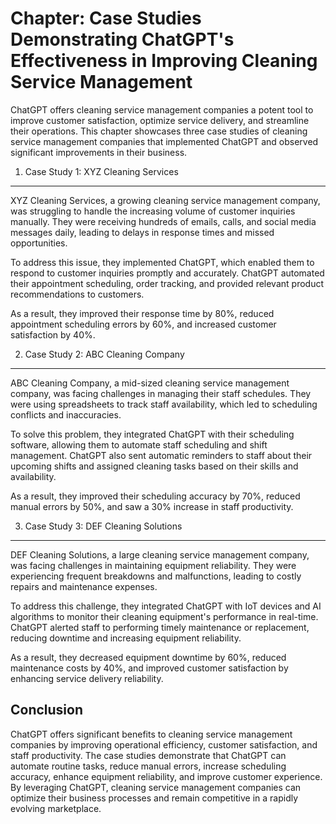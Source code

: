 Chapter: Case Studies Demonstrating ChatGPT's Effectiveness in Improving Cleaning Service Management
====================================================================================================

ChatGPT offers cleaning service management companies a potent tool to improve customer satisfaction, optimize service delivery, and streamline their operations. This chapter showcases three case studies of cleaning service management companies that implemented ChatGPT and observed significant improvements in their business.

1. Case Study 1: XYZ Cleaning Services
--------------------------------------

XYZ Cleaning Services, a growing cleaning service management company, was struggling to handle the increasing volume of customer inquiries manually. They were receiving hundreds of emails, calls, and social media messages daily, leading to delays in response times and missed opportunities.

To address this issue, they implemented ChatGPT, which enabled them to respond to customer inquiries promptly and accurately. ChatGPT automated their appointment scheduling, order tracking, and provided relevant product recommendations to customers.

As a result, they improved their response time by 80%, reduced appointment scheduling errors by 60%, and increased customer satisfaction by 40%.

2. Case Study 2: ABC Cleaning Company
-------------------------------------

ABC Cleaning Company, a mid-sized cleaning service management company, was facing challenges in managing their staff schedules. They were using spreadsheets to track staff availability, which led to scheduling conflicts and inaccuracies.

To solve this problem, they integrated ChatGPT with their scheduling software, allowing them to automate staff scheduling and shift management. ChatGPT also sent automatic reminders to staff about their upcoming shifts and assigned cleaning tasks based on their skills and availability.

As a result, they improved their scheduling accuracy by 70%, reduced manual errors by 50%, and saw a 30% increase in staff productivity.

3. Case Study 3: DEF Cleaning Solutions
---------------------------------------

DEF Cleaning Solutions, a large cleaning service management company, was facing challenges in maintaining equipment reliability. They were experiencing frequent breakdowns and malfunctions, leading to costly repairs and maintenance expenses.

To address this challenge, they integrated ChatGPT with IoT devices and AI algorithms to monitor their cleaning equipment's performance in real-time. ChatGPT alerted staff to performing timely maintenance or replacement, reducing downtime and increasing equipment reliability.

As a result, they decreased equipment downtime by 60%, reduced maintenance costs by 40%, and improved customer satisfaction by enhancing service delivery reliability.

Conclusion
----------

ChatGPT offers significant benefits to cleaning service management companies by improving operational efficiency, customer satisfaction, and staff productivity. The case studies demonstrate that ChatGPT can automate routine tasks, reduce manual errors, increase scheduling accuracy, enhance equipment reliability, and improve customer experience. By leveraging ChatGPT, cleaning service management companies can optimize their business processes and remain competitive in a rapidly evolving marketplace.
